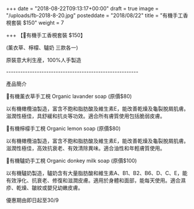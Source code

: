 +++
date = "2018-08-22T09:13:17+00:00"
draft = true
image = "/uploads/fb-2018-8-20.jpg"
posteddate = "2018/08/22"
title = "有機手工香梘套裝 $150"
weight = 7

+++
【📣有機手工香梘套裝 $150】

(薰衣草、檸檬、驢奶 三款各一) 

原裝意大利生産，100%人手製造

\--------------------------------------------------------

產品簡介

🌸有機薰衣草手工梘 Organic lavander soap (原價$80)

以有機橄欖油製造，富含不飽和脂肪酸及維生素E，能改善乾燥及龜裂脫屑肌膚。滋潤性極佳，具舒緩和抗炎等功效。適合所有膚質使用包括脆弱皮膚。

🍋有機檸檬手工梘 Organic lemon soap (原價$80)

以有機橄欖油製造，富含不飽和脂肪酸及維生素E，能改善乾燥及龜裂脫屑肌膚。滋潤性極佳，高效抗衰老、有效清除異味。適合油性和年輕膚質使用。

🥛有機驢奶手工梘 Organic donkey milk soap (原價$100)

以有機驢奶製造，驢奶含有大量脂肪酸和維生素A、B1、B2、B6、D、C、E，能有效淨化、抗衰老、修復和滋潤皮膚。適用於身體和面部，能每天使用。適合濕疹、乾燥、皺紋或嬰兒幼嫩皮膚。

優惠期由即日起至30/9